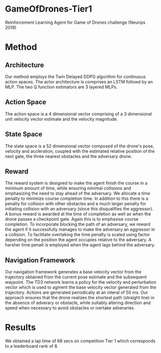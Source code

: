 # GameOfDrones-Tier1
Reinforcement Learning Agent for Game of Drones challenge (Neurips 2019)

# Method

## Architecture
Our method employs the Twin Delayed DDPG algorithm for continuous action spaces. The actor architecture is comprises an LSTM followd by an MLP. The two Q function estimators are 3 layered MLPs.


## Action Space
The action space is a 4 dimensional vector comprising of a 3 dimensional unit velocity vector estimate and the velocity magnitude.

## State Space
The state space is a 52 dimensional vector composed of the drone's pose, velocity and accleration, coupled with the estimated relative position of the next gate, the three nearest obstacles and the adversary drone.

## Reward
The reward system is designed to make the agent finish the course in a minimum amount of time, while ensuring minimal collisions and emphasizing the need to stay ahead of the adversary.
We allocate a time penalty to minimize course completion time. In addition to this there is a penalty for collision with other obstacles and a much larger penalty for initiating collision with an adversary (since this disqualifies the aggressor). A bonus reward is awarded at the time of completion as well as when the drone passes a checkpoint gate. Again this is to emphasise course completion.
To incorporate blocking the path of an adversary, we reward the agent if it successfully manages to make the adversary an aggressor in a collision. To facilitate overtaking the time penalty is scaled using factor depending on the position the agent occupies relative to the adversary. A harsher time penalt is employed when the agent lags behind the adversary.


## Navigation Framework
Our navigation framework generates a base velocity vector from the trajectory obtained from the current pose estimate and the subsequent waypoint. The TD3 network learns a policy for the velocity and perturbation vector which is used to agment the base velocity vector generated from the trajectory. Actions are generated periodically at an interal of 50 ms. Our approach ensures that the drone realizes the shortest path (straight line) in the absence of adverary or obstacle, while suitably altering direction and speed when necessary to avoid obstacles or ivertake adveraries.

# Results
We obtained a lap time of 68 secs on competition Tier 1 which corresponds to a leaderboard rank of 8.
